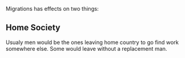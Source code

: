 Migrations has effects on two things:

## Home Society
Usualy men would be the ones leaving home country to go find work somewhere else. Some would leave without a replacement man.